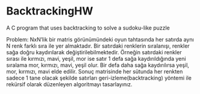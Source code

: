 # BacktrackingHW
A C program that uses backtracking to solve a sudoku-like puzzle

Problem: NxN’lik bir matris görünümündeki oyun tahtasında her satırda aynı N
renk farklı sıra ile yer almaktadır. Bir satırdaki renklerin sıralanışı, renkler sağa
doğru kaydırılarak değiştirilebilmektedir. Örneğin satırdaki renkler sırası ile
kırmızı, mavi, yeşil, mor ise satır 1 defa sağa kaydırıldığında yeni sıralama mor,
kırmızı, mavi, yeşil olur. Bir defa daha sağa kaydırılırsa yeşil, mor, kırmızı,
mavi elde edilir. Sonuç matrisinde her sütunda her renkten sadece 1 tane olacak
şekilde satırları geri-izleme(backtracking) yöntemi ile rekürsif olarak
düzenleyen algoritmayı tasarlayınız.
